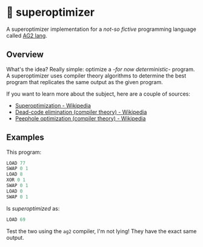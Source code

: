 # 🚀 superoptimizer
A superoptimizer implementation for a *not-so fictive* programming language called [AG2 lang](./ag2-lang/).

## Overview

What's the idea? Really simple: optimize a *-for now deterministic-* program. A superoptimizer uses compiler theory algorithms to determine the best program that replicates the same output as the given program.

If you want to learn more about the subject, here are a couple of sources:
* [Superoptimization - Wikipedia](https://en.wikipedia.org/wiki/Superoptimization)
* [Dead-code elimination (compiler theory) - Wikipedia](https://en.wikipedia.org/wiki/Dead-code_elimination)
* [Peephole optimization (compiler theory) - Wikipedia](https://en.wikipedia.org/wiki/Peephole_optimization)

## Examples

This program:
```js
LOAD 77
SWAP 0 1
LOAD 8
XOR 0 1
SWAP 0 1
LOAD 0
SWAP 0 1
```
Is *superoptimized* as:
```js
LOAD 69
```
Test the two using the `ag2` compiler, I'm not lying! They have the exact same output.

